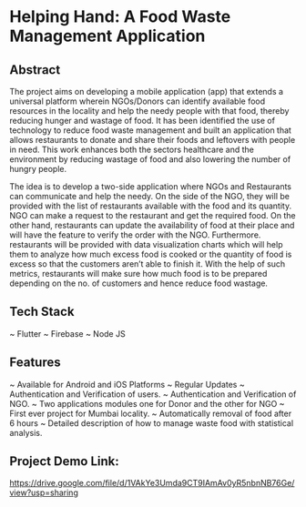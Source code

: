 # Helping Hand: A Food Waste Management Application

## Abstract

The project aims on developing a mobile application (app) that extends a universal platform wherein NGOs/Donors can identify available food resources in the locality and help the needy people with that food, thereby reducing hunger and wastage of food. It has been identified the use of technology to reduce food waste management and built an application that allows restaurants to donate and share their foods and leftovers with people in need. This work enhances both the sectors healthcare and the environment by reducing wastage of food and also lowering the number of hungry people.

The idea is to develop a two-side application where NGOs and Restaurants can communicate and help the needy. On the side of the NGO, they will be provided with the list of restaurants available with the food and its quantity. NGO can make a request to the restaurant and get the required food. On the other hand, restaurants can update the availability of food at their place and will have the feature to verify the order with the NGO. Furthermore. restaurants will be provided with data visualization charts which will help them to analyze how much excess food is cooked or the quantity of food is excess so that the customers aren’t able to finish it. With the help of such metrics, restaurants will make sure how much food is to be prepared depending on the no. of customers and hence reduce food wastage.

## Tech Stack

~ Flutter
~ Firebase
~ Node JS

## Features

~ Available for Android and iOS Platforms
~ Regular Updates
~ Authentication and Verification of users.
~ Authentication and Verification of NGO.
~ Two applications modules one for Donor and the other for NGO
~ First ever project for Mumbai locality.
~ Automatically removal of food after 6 hours
~ Detailed description of how to manage waste food with statistical analysis.

## Project Demo Link: 
https://drive.google.com/file/d/1VAkYe3Umda9CT9IAmAv0yR5nbnNB76Ge/view?usp=sharing
